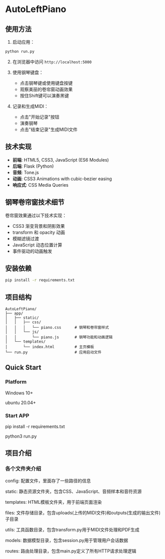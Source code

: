 # AutoLeftPiano



## 使用方法

1. 启动应用：
```bash
python run.py
```

2. 在浏览器中访问 `http://localhost:5000`

3. 使用钢琴键盘：
   - 点击钢琴键或使用键盘按键
   - 观察美丽的卷帘窗动画效果
   - 按住Shift键可以演奏黑键

4. 记录和生成MIDI：
   - 点击"开始记录"按钮
   - 演奏钢琴
   - 点击"结束记录"生成MIDI文件

## 技术实现

- **前端**: HTML5, CSS3, JavaScript (ES6 Modules)
- **后端**: Flask (Python)
- **音频**: Tone.js
- **动画**: CSS3 Animations with cubic-bezier easing
- **响应式**: CSS Media Queries

## 钢琴卷帘窗技术细节

卷帘窗效果通过以下技术实现：
- CSS3 渐变背景和阴影效果
- transform 和 opacity 动画
- 模糊滤镜过渡
- JavaScript 动态位置计算
- 事件驱动的动画触发

## 安装依赖

```bash
pip install -r requirements.txt
```

## 项目结构

```
AutoLeftPiano/
├── app/
│   ├── static/
│   │   ├── css/
│   │   │   └── piano.css      # 钢琴和卷帘窗样式
│   │   └── js/
│   │       └── piano.js       # 钢琴功能和动画逻辑
│   └── templates/
│       └── index.html         # 主页模板
└── run.py                     # 应用启动文件
```

## Quick Start
### Platform
Windows 10+

ubuntu 20.04+
### Start APP
pip install -r requirements.txt

python3 run.py
## 项目介绍
### 各个文件夹介绍
config: 配置文件，里面存了一些路径的信息

static: 静态资源文件夹，包含CSS、JavaScript、音频样本和音符资源

templates: HTML模板文件夹，用于前端页面渲染

files: 文件存储目录，包含uploads(上传的MIDI文件)和outputs(生成的输出文件)子目录

utils: 工具函数目录，包含transform.py用于MIDI文件处理和PDF生成

models: 数据模型目录，包含session.py用于管理用户会话数据

routes: 路由处理目录，包含main.py定义了所有HTTP请求处理逻辑
